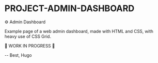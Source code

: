 # PROJECT-ADMIN-DASHBOARD

⚙️ Admin Dashboard

Example page of a web admin dashboard, made with HTML and CSS, with heavy use of CSS Grid.

🚧 WORK IN PROGRESS 🚧

--
Best,
Hugo
